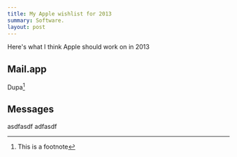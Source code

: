 ```yaml
---
title: My Apple wishlist for 2013
summary: Software.
layout: post
---
```


Here's what I think Apple should work on in 2013

## Mail.app

Dupa[^note]

## Messages

asdfasdf adfasdf

[^note]: This is a footnote
